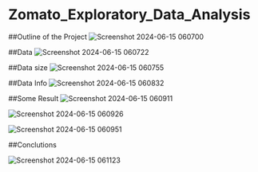 # Zomato_Exploratory_Data_Analysis

##Outline of the Project
![Screenshot 2024-06-15 060700](https://github.com/Nidhidata2003/Zomato_Exploratory_Data_Analysis/assets/140502870/80758dcf-3b6c-48f7-b7dd-2abaadd318d0)

##Data
![Screenshot 2024-06-15 060722](https://github.com/Nidhidata2003/Zomato_Exploratory_Data_Analysis/assets/140502870/bee289b9-e952-4fd1-a810-3785f72803de)

##Data size
![Screenshot 2024-06-15 060755](https://github.com/Nidhidata2003/Zomato_Exploratory_Data_Analysis/assets/140502870/f8fe0a9d-6f23-414e-9248-8ff3f3d8218f)

##Data Info
![Screenshot 2024-06-15 060832](https://github.com/Nidhidata2003/Zomato_Exploratory_Data_Analysis/assets/140502870/cb608da7-5e32-48f1-b370-f273eeee7adc)

##Some Result
![Screenshot 2024-06-15 060911](https://github.com/Nidhidata2003/Zomato_Exploratory_Data_Analysis/assets/140502870/b7822ec5-a8e9-4228-a5e2-8cddd6d2afbd)


![Screenshot 2024-06-15 060926](https://github.com/Nidhidata2003/Zomato_Exploratory_Data_Analysis/assets/140502870/0b68c60f-af97-44e2-8165-1d773bda9c19)

![Screenshot 2024-06-15 060951](https://github.com/Nidhidata2003/Zomato_Exploratory_Data_Analysis/assets/140502870/446df955-b358-4cf2-94f5-865bd68a287e)

##Conclutions

![Screenshot 2024-06-15 061123](https://github.com/Nidhidata2003/Zomato_Exploratory_Data_Analysis/assets/140502870/921f9b1a-5a3b-43f8-b8a2-98e379366f78)

